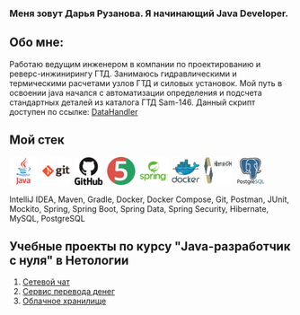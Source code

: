### **Меня зовут Дарья Рузанова. Я начинающий Java Developer.**

## Обо мне:
Работаю ведущим инженером в компании по проектированию и реверс-инжинирингу ГТД. Занимаюсь гидравлическими и термическими расчетами узлов ГТД и силовых установок. Мой путь в освоении java начался с автоматизации определения и подсчета стандартных деталей из каталога ГТД Sam-146. Данный скрипт доступен по ссылке: [DataHandler](https://github.com/DariaRuzanova/DataHandler)

## Мой стек
<div>
  <img src="https://github.com/DariaRuzanova/Portfolio_/blob/main/images/java-original-wordmark.svg" width="50" height="50" title="Java">&nbsp
  <img src="https://github.com/DariaRuzanova/Portfolio_/blob/main/images/git-original-wordmark.svg" width="50" height="50" title="Git">&nbsp
  <img src="https://github.com/DariaRuzanova/Portfolio_/blob/main/images/github-original-wordmark.svg" width="50" height="50" title="GitHub">&nbsp
  <img src="https://github.com/DariaRuzanova/Portfolio_/blob/main/images/junit5Log.webp" width="50" height="50" title="JUnit">&nbsp
  <img src="https://github.com/DariaRuzanova/Portfolio_/blob/main/images/spring-original-wordmark.svg" width="50" height="50" title="Spring">&nbsp
  <img src="https://github.com/DariaRuzanova/Portfolio_/blob/main/images/docker-original-wordmark.svg" width="50" height="50" title="Docker">&nbsp
  <img src="https://github.com/DariaRuzanova/Portfolio_/blob/main/images/Hibernate.jpg" width="50" height="50" title="Hibernate">&nbsp
  <img src="https://github.com/DariaRuzanova/Portfolio_/blob/main/images/postgresql-original-wordmark.svg" width="50" height="50" title="PostgreSQL">&nbsp

 IntelliJ IDEA, Maven, Gradle, Docker, Docker Compose, Git, Postman, JUnit, Mockito, Spring, Spring Boot, Spring Data, Spring Security, Hibernate, MySQL, PostgreSQL

 ## Учебные проекты по курсу "Java-разработчик с нуля" в Нетологии

 1. [Сетевой чат](https://github.com/KarineSim/course-project-chat)
 2. [Сервис перевода денег](https://github.com/KarineSim/moneyTransferService)
 3. [Облачное хранилище](https://github.com/KarineSim/cloud-storage)
